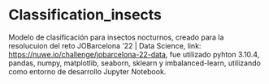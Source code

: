 # Classification_insects

Modelo de clasificación para insectos nocturnos, creado para la resolucuion del reto JOBarcelona ’22 | Data Science, link: https://nuwe.io/challenge/jobarcelona-22-data,
fue utilizado pyhton 3.10.4, pandas, numpy, matplotlib, seaborn, sklearn y imbalanced-learn, utilizando como entorno de desarrollo Jupyter Notebook.
